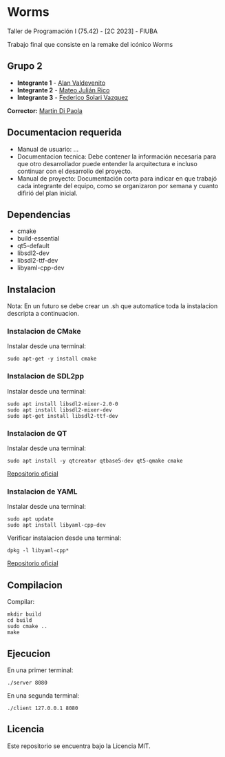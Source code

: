 # Worms 

Taller de Programación I (75.42) - [2C 2023] - FIUBA 

Trabajo final que consiste en la remake del icónico Worms

## Grupo 2

* **Integrante 1** - [Alan Valdevenito](https://github.com/AlanValdevenito)
* **Integrante 2** - [Mateo Julián Rico](https://github.com/ricomateo)
* **Integrante 3** - [Federico Solari Vazquez](https://github.com/FedericoSolari)

**Corrector:** [Martin Di Paola](https://github.com/eldipa)

## Documentacion requerida

* Manual de usuario: ...
* Documentacion tecnica: Debe contener la información necesaria para que otro desarrollador puede entender la arquitectura e incluso continuar con el desarrollo del proyecto.
* Manual de proyecto: Documentación corta para indicar en que trabajó cada integrante del equipo, como se organizaron por semana y cuanto difirió del plan inicial.

## Dependencias

* cmake
* build-essential
* qt5-default
* libsdl2-dev
* libsdl2-ttf-dev
* libyaml-cpp-dev

## Instalacion

Nota: En un futuro se debe crear un .sh que automatice toda la instalacion descripta a continuacion.

### Instalacion de CMake

Instalar desde una terminal:

```
sudo apt-get -y install cmake
```

### Instalacion de SDL2pp

Instalar desde una terminal:

```
sudo apt install libsdl2-mixer-2.0-0
sudo apt install libsdl2-mixer-dev
sudo apt-get install libsdl2-ttf-dev
```

### Instalacion de QT

Instalar desde una terminal:

```
sudo apt install -y qtcreator qtbase5-dev qt5-qmake cmake
```

[Repositorio oficial](https://github.com/erincatto/box2d)

### Instalacion de YAML

Instalar desde una terminal:

```
sudo apt update
sudo apt install libyaml-cpp-dev
```

Verificar instalacion desde una terminal:

```
dpkg -l libyaml-cpp*
```

[Repositorio oficial](https://github.com/jbeder/yaml-cpp)

## Compilacion

Compilar:

```
mkdir build
cd build
sudo cmake ..
make
```

## Ejecucion

En una primer terminal:

```
./server 8080
```

En una segunda terminal:

```
./client 127.0.0.1 8080
```

## Licencia

Este repositorio se encuentra bajo la Licencia MIT.
